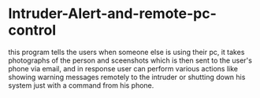 # Intruder-Alert-and-remote-pc-control
this program tells the users when someone else is using their pc, it takes photographs of the person and sceenshots which is then sent to the user's phone via email, and in response user can perform various actions like showing warning messages remotely to the intruder or shutting down his system just with a command from his phone.
